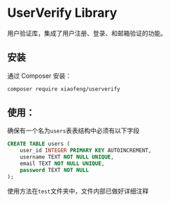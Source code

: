 # UserVerify Library

用户验证库，集成了用户注册、登录、和邮箱验证的功能。

## 安装

通过 Composer 安装：

```bash
composer require xiaofeng/userverify
```

## 使用：
确保有一个名为``users``表表结构中必须有以下字段
```sql
CREATE TABLE users (
    user_id INTEGER PRIMARY KEY AUTOINCREMENT,
    username TEXT NOT NULL UNIQUE,
    email TEXT NOT NULL UNIQUE,
    password TEXT NOT NULL
);
```
使用方法在``test``文件夹中，文件内部已做好详细注释

